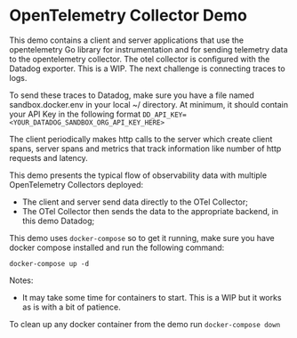 # OpenTelemetry Collector Demo

This demo contains a client and server applications that use the
opentelemetry Go library for instrumentation and for sending telemetry data
to the opentelemetry collector. The otel collector is configured with the 
Datadog exporter. This is a WIP. The next challenge is connecting traces to logs. 

To send these traces to Datadog, make sure you have a file named sandbox.docker.env 
in your local ~/ directory. At minimum, it should contain your API Key in the following format
`DD_API_KEY=<YOUR_DATADOG_SANDBOX_ORG_API_KEY_HERE>`

The client periodically makes http calls to the server which
create client spans, server spans and metrics that track information like
number of http requests and latency.

This demo presents the typical flow of observability data with multiple
OpenTelemetry Collectors deployed:

- The client and server send data directly to the OTel Collector;
- The OTel Collector then sends the data to the appropriate backend, in this demo
 Datadog;

This demo uses `docker-compose` so to get it running, make sure you have 
docker compose installed and run the following command:

```shell
docker-compose up -d
```

Notes:

- It may take some time for containers to start. This is a WIP but it works as is with a bit of patience.

To clean up any docker container from the demo run `docker-compose down`